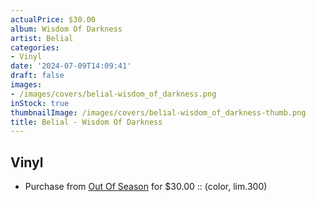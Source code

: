 ```yaml
---
actualPrice: $30.00
album: Wisdom Of Darkness
artist: Belial
categories:
- Vinyl
date: '2024-07-09T14:09:41'
draft: false
images:
- /images/covers/belial-wisdom_of_darkness.png
inStock: true
thumbnailImage: /images/covers/belial-wisdom_of_darkness-thumb.png
title: Belial - Wisdom Of Darkness
---
```


## Vinyl
* Purchase from [Out Of Season](https://www.outofseasonlabel.com/products/belial-wisdom-of-darkness-vinyl-lp-color) for $30.00 :: (color, lim.300)
